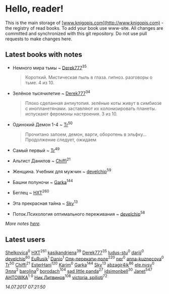 # Hello, reader!
This is the main storage of [www.knigopis.com](http://www.knigopis.com) - the registry of read books.
To add your book use www-site. All changes are committed and synchronized with this git repository.
Do not use pull requests to make changes here.


## Latest books with notes
* Немного мира тьмы ~ [Derek777](users/153/15386028-yandex)<sup>35</sup>
    > Короткий. Мистическая пыль в глаза. гипноз. разговоры о тьме. 4 из 10.

* Зелёное тысячилетие ~ [Derek777](users/153/15386028-yandex)<sup>34</sup>
    > Плохо сделанная антиутопия. зелёные коты живут в симбиозе с инопланетянами. заставляют их колонизировать планеты. испускают феромоны настроения. 3 из 10.

* Одинокий Демон 1-4 ~ [Tr](users/122/12282474-vkontakte)<sup>50</sup>
    > Прочитано запоем, демон, варги, оборотень в эльфку... Продолжение следует, ожидаем

* Самый первый ~ [Tr](users/122/12282474-vkontakte)<sup>49</sup>

* Альтист Данилов ~ [Chiffi](users/105/105831994080785626680-google)<sup>21</sup>

* Женщина. Учебник для мужчин ~ [develchip](users/852/85203415-vkontakte)<sup>59</sup>

* Башни полуночи ~ [Garka](users/115/115753719718250012620-google)<sup>144</sup>

* Беглец ~ [HXT](users/100/100002563462782-facebook)<sup>260</sup>

* Эта прекрасная тайна ~ [Sky](users/118/118049897850017649660-google)<sup>13</sup>

* Поток.Психология оптимального переживания ~ [develchip](users/852/85203415-vkontakte)<sup>58</sup>


_More notes [here](latest_books_with_notes.md)._


## Latest users
[Shelkovica](users/138/13839913-vkontakte)<sup>0</sup> 
[HXT](users/100/100002563462782-facebook)<sup>261</sup> 
[kasikandriena](users/152/152488954-vkontakte)<sup>39</sup> 
[Derek777](users/153/15386028-yandex)<sup>35</sup> 
[ludus-stu](users/278/278300225-yandex)<sup>0</sup> 
[darijj](users/308/30890874-vkontakte)<sup>0</sup> 
[develchip](users/852/85203415-vkontakte)<sup>60</sup> 
[EuRusik](users/178/1788922883-facebook)<sup>1</sup> 
[Danio](users/112/112694474287465491328-google)<sup>1</sup> 
[Оля-перекати-поле](users/108/10848515355906827860-mailru)<sup>220</sup> 
[ner](users/102/102526509209081648246-google)<sup>0</sup> 
[anna-kuznecova](users/169/169947386-vkontakte)<sup>0</sup> 
[Tr](users/122/12282474-vkontakte)<sup>50</sup> 
[Chiffi](users/105/105831994080785626680-google)<sup>21</sup> 
[EsterHani](users/305/30558181-vkontakte)<sup>120</sup> 
[Karim](users/151/1512667952125284-facebook)<sup>0</sup> 
[Garka](users/115/115753719718250012620-google)<sup>144</sup> 
[Sky](users/118/118049897850017649660-google)<sup>13</sup> 
[abzagir4ik](users/362/3621623-vkontakte)<sup>86</sup> 
[ele.nvsv](users/504/50498112-vkontakte)<sup>0</sup> 
[Элла](users/100/1002037069862545-facebook)<sup>2</sup> 
[barolina](users/111/111866341985603744943-google)<sup>0</sup> 
[borodach](users/157/15706320-vkontakte)<sup>104</sup> 
[sad little panda](users/188/1882525281990290-facebook)<sup>27</sup> 
[idsimonbell](users/380/380554090-vkontakte)<sup>30</sup> 
[Janet](users/108/108113656204404967440-google)<sup>547</sup> 
[AHTOWKA](users/451/4517385-yandex)<sup>1</sup> 
[](users/104/104738523506260-facebook)<sup>0</sup> 
[Ник Литвинов](users/241/241974816-vkontakte)<sup>108</sup> 
[victoria_spilioti](users/219/219259003-vkontakte)<sup>72</sup> 


_14.07.2017 07:21:50_
